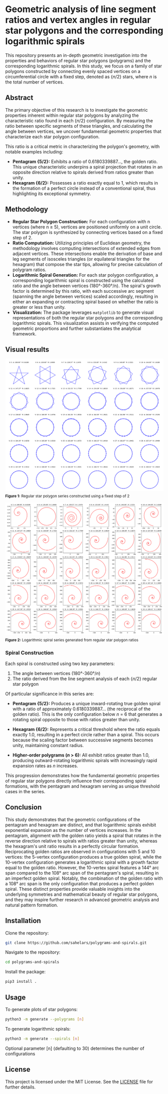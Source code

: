 # Geometric analysis of line segment ratios and vertex angles in regular star polygons and the corresponding logarithmic spirals

This repository presents an in-depth geometric investigation into the properties and behaviors of regular star polygons (polygrams) and the corresponding logarithmic spirals. In this study, we focus on a family of star polygons constructed by connecting evenly spaced vertices on a circumferential circle with a fixed step, denoted as {_n_/2} stars, where _n_ is the total number of vertices.

## Abstract

The primary objective of this research is to investigate the geometric properties inherent within regular star polygons by analyzing the characteristic ratio found in each {_n_/2} configuration. By measuring the ratio between specific segments of these triangles, and calculating the angle between vertices, we uncover fundamental geometric properties that characterize each star polygon configuration.

This ratio is a critical metric in characterizing the polygon's geometry, with notable examples including:
- **Pentagram {5/2}:** Exhibits a ratio of 0.6180339887..., the golden ratio. This unique characteristic underpins a spiral projection that rotates in an opposite direction relative to spirals derived from ratios greater than unity.
- **Hexagram {6/2}:** Possesses a ratio exactly equal to 1, which results in the formation of a perfect circle instead of a conventional spiral, thus highlighting its exceptional symmetry.

## Methodology

- **Regular Star Polygon Construction:** For each configuration with n vertices (where n ≥ 5), vertices are positioned uniformly on a unit circle. The star polygon is synthesized by connecting vertices based on a fixed step of 2.
- **Ratio Computation:** Utilizing principles of Euclidean geometry, the methodology involves computing intersections of extended edges from adjacent vertices. These intersections enable the derivation of base and leg segments of isosceles triangles (or equilateral triangles for the hexagram) that compose the star tips, allowing for precise calculation of polygram ratios.
- **Logarithmic Spiral Generation:** For each star polygon configuration, a corresponding logarithmic spiral is constructed using the calculated ratio and the angle between vertices (180°-360°/n). The spiral's growth factor is determined by this ratio, with each successive arc segment (spanning the angle between vertices) scaled accordingly, resulting in either an expanding or contracting spiral based on whether the ratio is greater or less than unity.
- **Visualization:** The package leverages `matplotlib` to generate visual representations of both the regular star polygons and the corresponding logarithmic spirals. This visualization assists in verifying the computed geometric proportions and further substantiates the analytical framework.

## Visual results

![Polygrams diagram](generate/renders/regular_star_polygons.png)
<sub>**Figure 1:** Regular star polygon series constructed using a fixed step of 2</sub>

![Spirals diagram](generate/renders/logarithmic_spirals.png)
<sub>**Figure 2:** Logarithmic spiral series generated from regular star polygon ratios</sub>

### Spiral Construction

Each spiral is constructed using two key parameters:
1. The angle between vertices (180°-360°/_n_)
2. The ratio derived from the line segment analysis of each {_n_/2} regular star polygon

Of particular significance in this series are:

- **Pentagram {5/2}:** Produces a unique inward-rotating true golden spiral with a ratio of approximately 0.6180339887... (the reciprocal of the golden ratio). This is the only configuration below _n_ = 6 that generates a rotating spiral opposite to those with ratios greater than unity.

- **Hexagram {6/2}:** Represents a critical threshold where the ratio equals exactly 1.0, resulting in a perfect circle rather than a spiral. This occurs because the scaling factor between successive segments becomes unity, maintaining constant radius.

- **Higher-order polygrams (_n_ > 6):** All exhibit ratios greater than 1.0, producing outward-rotating logarithmic spirals with increasingly rapid expansion rates as _n_ increases.

This progression demonstrates how the fundamental geometric properties of regular star polygons directly influence their corresponding spiral formations, with the pentagram and hexagram serving as unique threshold cases in the series.

## Conclusion

This study demonstrates that the geometric configurations of the pentagram and hexagram are distinct, and that logarithmic spirals exhibit exponential expansion as the number of vertices increases. In the pentagram, alignment with the golden ratio yields a spiral that rotates in the reverse direction relative to spirals with ratios greater than unity, whereas the hexagram's unit ratio results in a perfectly circular formation. Reciprocating golden ratios are observed in configurations with 5 and 10 vertices: the 5-vertex configuration produces a true golden spiral, while the 10-vertex configuration generates a logarithmic spiral with a growth factor equal to the golden ratio. However, the 10-vertex spiral features a 144° arc span compared to the 108° arc span of the pentagram's spiral, resulting in an imperfect golden spiral. Notably, the combination of the golden ratio with a 108° arc span is the only configuration that produces a perfect golden spiral. These distinct properties provide valuable insights into the underlying symmetries and mathematical beauty of regular star polygons, and they may inspire further research in advanced geometric analysis and natural pattern formation.

## Installation

Clone the repository:

```bash
git clone https://github.com/sahelars/polygrams-and-spirals.git
```

Navigate to the repository:

```bash
cd polygrams-and-spirals
```

Install the package:

```bash
pip3 install .
```

## Usage

To generate plots of star polygons:

```bash
python3 -m generate --polygrams [n]
```

To generate logarithmic spirals:

```bash
python3 -m generate --spirals [n]
```

Optional parameter [n] (defaulting to 30) determines the number of configurations

## License

This project is licensed under the MIT License. See the [LICENSE](LICENSE.md) file for further details.

